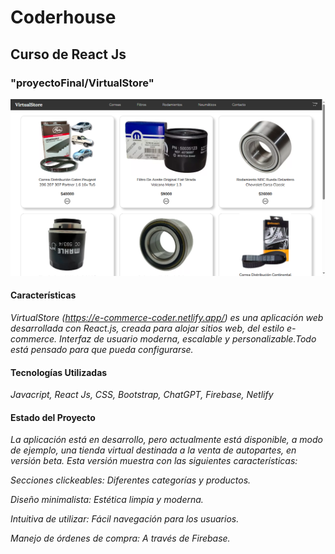 # Coderhouse

## Curso de React Js

### "proyectoFinal/**VirtualStore**"

<img src="./public/img/readme.png"></img>

#### Características

_VirtualStore (https://e-commerce-coder.netlify.app/) es una aplicación web desarrollada con React.js, creada para alojar sitios web, del estilo e-commerce._
_Interfaz de usuario moderna, escalable y personalizable.Todo está pensado para que pueda configurarse._

#### Tecnologías Utilizadas

_Javacript, React Js, CSS, Bootstrap, ChatGPT, Firebase, Netlify_

#### Estado del Proyecto

_La aplicación está en desarrollo, pero actualmente está disponible, a modo de ejemplo, una tienda virtual destinada a la venta de autopartes, en versión beta. Esta versión muestra con las siguientes características:_

_Secciones clickeables: Diferentes categorías y productos._

_Diseño minimalista: Estética limpia y moderna._

_Intuitiva de utilizar: Fácil navegación para los usuarios._

_Manejo de órdenes de compra: A través de Firebase._
